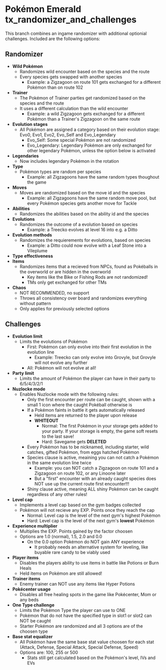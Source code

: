 # Pokémon Emerald tx_randomizer_and_challenges

This branch combines an ingame randomizer with additional optionial challenges. Included are the following options:

## Randomizer
* **Wild Pokémon**
  * Randomizes wild encounter based on the species and the route
  * Every species gets swapped with another species
    * Example: a Zigzagoon on route 101 gets exchanged for a different Pokémon than on route 102
* **Trainer**
  * The Pokémon of Trainer parties get randomized based on the species and the route
  * It uses a different calculation than the wild encounter
    * Example: a wild Zigzagoon gets exchanged for a different Pokémon than a Trainer's Zigzagoon on the same route
* **Evolution stages**
  * All Pokémon are assigned a category based on their evolution stage: Evo0, Evo1, Evo2, Evo_Self and Evo_Legendary
    * Evo_Self: Some special Pokémon are not randomized
    * Evo_Legendary: Legendary Pokémon are only exchanged for other legendary Pokémon, unless the option below is activated
* **Legendaries**
  * Now includes legendary Pokémon in the rotation
* **Type**
  * Pokémon types are random per species
    * Example: all Zigzagoons have the same random types thoughout the game
* **Moves**
  * Moves are randomized based on the move id and the species
    * Example: all Zigzagoons have the same random move pool, but every Pokémon species gets another move for Tackle
* **Abilities**
  * Randomizes the abilities based on the ability id and the species
* **Evolutions**
  * Randomizes the outcome of a evolution based on species
    * Example: a Treecko evolves at level 16 into e.g. a Ditto
* **Evolution methods**
  * Randomizes the requierements for evolutions, based on species
    * Example: a Ditto could now evolve with a Leaf Stone into a Vileplume
* **Type effectiveness**
* **Items**
  * Randomizes items that a recieved from NPCs, found as Pokéballs in the overworld or are hidden in the overworld
    * Key items like the Bike or Fishing Rods are not randomized!
    * TMs only get exchanged for other TMs
* **Chaos**
  * NOT RECOMMENDED, no support
  * Throws all consistency over board and randomizes everything without pattern
  * Only applies for previously selected options


## Challenges
* **Evolution limit**
  * Limits the evolutions of Pokémon
    * First: Pokémon can only evolve into their first evolution in the evolution line
      * Example: Treecko can only evolve into Grovyle, but Grovyle will not evolve any further
    * All: Pokémon will not evolve at all!
* **Party limit**
  * Limits the amount of Pokémon the player can have in their party to 6/5/4/3/2/1
* **Nuzlocke mode**
  * Enables Nuzlocke mode with the following rules:
    * Only the first encounter per route can be caught, shown with a small 1 icon where the caught Pokéball otherwise is
    * If a Pokémon faints in battle it gets automatically released
      * Held items are returned to the player upon release
      * **WHITEOUT**
        * Normal: The first Pokémon in your storage gets added to your party. If your storage is empty, the game soft resets to the last save!
        * Hard: Savegame gets **DELETED**
    * Every Pokémon has to be nicknamed, including starter, wild catches, gifted Pokémon, from eggs hatched Pokémon
    * Species clause is active, meaining you can not catch a Pokémon in the same evolution line twice
      * Example: you can NOT catch a Zigzagoon on route 101 and a Zigzagoon on route 102, or any Linoone later
      * But a "first" encounter with an already caught species does NOT use up the current route first encounter!!!
    * Shiny clause active, meaning ALL shiny Pokémon can be caught regardless of any other rules!
* **Level cap**
  * Implements a level cap based on the gym badges collected
  * Pokémon will not recieve any EXP. Points once they reach the cap
    * Normal: Level cap is the level of the next gym's highest Pokémon
    * Hard: Level cap is the level of the next gym's **lowest** Pokémon
* **Experience multiplier**
  * Multiplies the EXP. Points gained by the factor choosen
  * Options are 1.0 (normal), 1.5, 2.0 and 0.0
    * On the 0.0 option Pokémon do NOT gain ANY experience
      * It probably needs an alternative system for leveling, like buyable rare candy to be viably used
* **Player items**
  * Disables the players ability to use items in battle like Potions or Burn Heals
  * Held items on Pokémon are still allowed!
* **Trainer items**
  * Enemy trainer can NOT use any items like Hyper Potions
* **Pokécenter usage**
  * Disables all free healing spots in the game like Pokécenter, Mom or any beds
* **One Type challenge**
  * Limits the Pokémon Type the player can use to ONE
  * Pokémon that do not have the specified type in slot1 or slot2 can NOT be caught
  * Starter Pokémon are randomized and all 3 options are of the choosen type
* **Base stat equalizer**
  * All Pokémon have the same base stat value choosen for each stat (Attack, Defense, Special Attack, Special Defense, Speed)
  * Options are: 100, 255 or 500
    * Stats still get calculated based on the Pokémon's level, IVs and EVs

